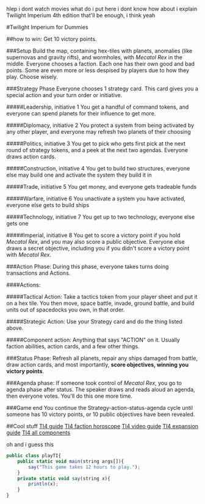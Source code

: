 hlep i dont watch movies
what do i put here
i dont know
how about i explain Twilight Imperium 4th edition
that'll be enough, i think
yeah

#Twilight Imperium for Dummies

##how to win:
Get 10 victory points.

###Setup
Build the map, containing hex-tiles with planets, anomalies (like supernovas and gravity rifts), and wormholes, with _Mecatol Rex_ in the middle.
Everyone chooses a faction. Each one has their own good and bad points. Some are even more or less despised by players due to how they play. Choose wisely. 

###Strategy Phase
Everyone chooses 1 strategy card. This card gives you a special action and your turn order or initiative.

#####Leadership, initiative 1
You get a handful of command tokens, and everyone can spend planets for their influence to get more.

#####Diplomacy, initiative 2
You protect a system from being activated by any other player, and everyone may refresh two planets of their choosing

#####Politics, initiative 3
You get to pick who gets first pick at the next round of strategy tokens, and a peek at the next two agendas. Everyone draws action cards.

#####Construction, initiative 4
You get to build two structures, everyone else may build one and activate the system they build it in

#####Trade, initiative 5
You get money, and everyone gets tradeable funds

#####Warfare, initiative 6
You unactivate a system you have activated, everyone else gets to build ships

#####Technology, initiative 7
You get up to two technology, everyone else gets one

#####Imperial, initiative 8
You get to score a victory point if you hold _Mecatol Rex_, and you may also score a public objective. Everyone else draws a secret objective, including you if you didn't score a victory point with _Mecatol Rex_.

###Action Phase:
During this phase, everyone takes turns doing transactions and Actions.

####Actions:

#####Tactical Action:
Take a tactics token from your player sheet and put it on a hex tile. You then move, space battle, invade, ground battle, and build units out of spacedocks you own, in that order.

#####Strategic Action:
Use your Strategy card and do the thing listed above.

#####Component action:
Anything that says "ACTION" on it. Usually faction abilities, action cards, and a few other things.

###Status Phase:
Refresh all planets, repair any ships damaged from battle, draw action cards, and most importantly, **score objectives, winning you victory points**.

###Agenda phase:
If someone took control of _Mecatol Rex_, you go to agenda phase after status. The speaker draws and reads aloud an agenda, then everyone votes. You'll do this one more time.

###Game end
You continue the Strategy-action-status-agenda cycle until someone has 10 victory points, or 10 public objectives have been revealed. 

##Cool stuff
[TI4 guide](https://docs.google.com/presentation/d/1NxaPhJHw91KSSPzqQ6cjqAV-vTc__jJ3chuk5lxcbbU/edit#slide=id.p)
[TI4 faction horoscope](https://docs.google.com/presentation/d/1cN14NEDda78oPm20ViX3SQWPs7XSe8VB3qm1KCMSi_M/edit#slide=id.p)
[TI4 video guide](https://www.youtube.com/watch?v=_u2xEap5hBM)
[TI4 expansion guide](https://www.youtube.com/watch?v=AltGwY-bmfY)
[TI4 all components](https://docs.google.com/spreadsheets/d/1Y_av0_M5Cyz8viBIMOqDjf_ZbawR9GGNWztPqR-zuso/edit#gid=1737139573)

oh and i guess this
```javascript
public class playTI{
	public static void main(string args[]){
		say("This game takes 12 hours to play.");
	}
	private static void say(string x){
		println(x);
	}
}
```
